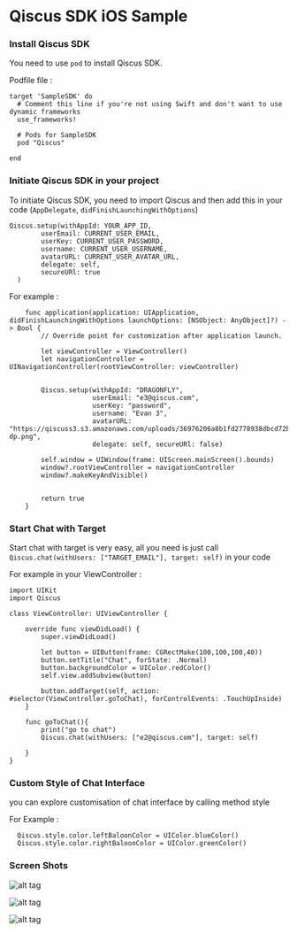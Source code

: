 # Qiscus SDK iOS Sample

### Install Qiscus SDK

You need to use `pod` to install Qiscus SDK. 

Podfile file : 

```
target 'SampleSDK' do
  # Comment this line if you're not using Swift and don't want to use dynamic frameworks
  use_frameworks!

  # Pods for SampleSDK
  pod "Qiscus"

end
```


### Initiate Qiscus SDK in your project 

To initiate Qiscus SDK, you need to import Qiscus and then add this in your code (`AppDelegate`, `didFinishLaunchingWithOptions`)

```
Qiscus.setup(withAppId: YOUR_APP_ID, 
        userEmail: CURRENT_USER_EMAIL, 
        userKey: CURRENT_USER_PASSWORD, 
        username: CURRENT_USER_USERNAME, 
        avatarURL: CURRENT_USER_AVATAR_URL, 
        delegate: self, 
        secureURl: true
  )
```

For example : 
```
    func application(application: UIApplication, didFinishLaunchingWithOptions launchOptions: [NSObject: AnyObject]?) -> Bool {
        // Override point for customization after application launch.
        
        let viewController = ViewController()
        let navigationController = UINavigationController(rootViewController: viewController)
        
        
        Qiscus.setup(withAppId: "DRAGONFLY",
                     userEmail: "e3@qiscus.com",
                     userKey: "password",
                     username: "Evan 3",
                     avatarURL: "https://qiscuss3.s3.amazonaws.com/uploads/36976206a8b1fd2778938dbcd72b6624/qiscus-dp.png",
                     delegate: self, secureURl: false)
        
        self.window = UIWindow(frame: UIScreen.mainScreen().bounds)
        window?.rootViewController = navigationController
        window?.makeKeyAndVisible()
        
        
        return true
    }
```


### Start Chat with Target

Start chat with target is very easy, all you need is just call `Qiscus.chat(withUsers: ["TARGET_EMAIL"], target: self)` in your code

For example in your ViewController : 
```
import UIKit
import Qiscus

class ViewController: UIViewController {

    override func viewDidLoad() {
        super.viewDidLoad()
        
        let button = UIButton(frame: CGRectMake(100,100,100,40))
        button.setTitle("Chat", forState: .Normal)
        button.backgroundColor = UIColor.redColor()
        self.view.addSubview(button)
        
        button.addTarget(self, action: #selector(ViewController.goToChat), forControlEvents: .TouchUpInside)
    }
    
    func goToChat(){
        print("go to chat")
        Qiscus.chat(withUsers: ["e2@qiscus.com"], target: self)
        
    }
}

```


### Custom Style of Chat Interface 

you can explore customisation of chat interface by calling method style

For Example : 

```
  Qiscus.style.color.leftBaloonColor = UIColor.blueColor()
  Qiscus.style.color.rightBaloonColor = UIColor.greenColor()
```


### Screen Shots

![alt tag](https://qiscuss3.s3.amazonaws.com/example@mail.com/xxx/02d03cb991ae1edf28c0ae6e738ce3aa/Screen+Shot+2016-09-15+at+6.05.41+AM.png)

![alt tag](https://qiscuss3.s3.amazonaws.com/example@mail.com/xxx/dcacfdf4af52939c3dc903ff462203ca/Screen+Shot+2016-09-15+at+6.06.39+AM.png)

![alt tag](https://qiscuss3.s3.amazonaws.com/example@mail.com/xxx/58e6dad7cf346d5eae1c00cb4f5f6f7e/Screen+Shot+2016-09-15+at+6.07.16+AM.png)


